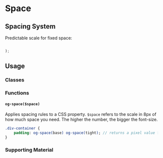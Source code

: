 # Space

## Spacing System

Predictable scale for fixed space:

```scss

);
```

## Usage

### Classes

### Functions

#### `og-space($space)`

Applies spacing rules to a CSS property. `$space` refers to the scale in 8px of how much space you need. The higher the number, the bigger the font-size.

```sass
.div-container {
    padding: og-space(base) og-space(tight); // returns a pixel value for those variables
}
```

### Supporting Material
